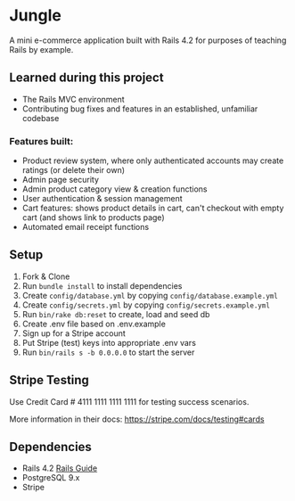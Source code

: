 # Jungle

A mini e-commerce application built with Rails 4.2 for purposes of teaching Rails by example.

## Learned during this project
* The Rails MVC environment
* Contributing bug fixes and features in an established, unfamiliar codebase

### Features built:
* Product review system, where only authenticated accounts may create ratings (or delete their own)
* Admin page security
* Admin product category view & creation functions
* User authentication & session management
* Cart features: shows product details in cart, can't checkout with empty cart (and shows link to products page)
* Automated email receipt functions

## Setup

1. Fork & Clone
2. Run `bundle install` to install dependencies
3. Create `config/database.yml` by copying `config/database.example.yml`
4. Create `config/secrets.yml` by copying `config/secrets.example.yml`
5. Run `bin/rake db:reset` to create, load and seed db
6. Create .env file based on .env.example
7. Sign up for a Stripe account
8. Put Stripe (test) keys into appropriate .env vars
9. Run `bin/rails s -b 0.0.0.0` to start the server

## Stripe Testing

Use Credit Card # 4111 1111 1111 1111 for testing success scenarios.

More information in their docs: <https://stripe.com/docs/testing#cards>

## Dependencies

* Rails 4.2 [Rails Guide](http://guides.rubyonrails.org/v4.2/)
* PostgreSQL 9.x
* Stripe

